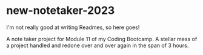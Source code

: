 # new-notetaker-2023

I'm not really good at writing Readmes, so here goes!

A note taker project for Module 11 of my Coding Bootcamp. A stellar mess of a project handled and redone over and over again in the span of 3 hours.
